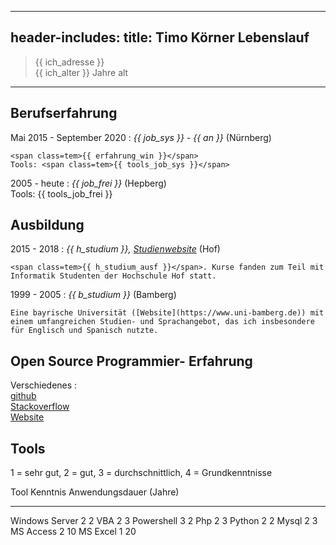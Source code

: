 
---
header-includes: <script> obj1 = "value"</script><script id= spr data-name=de src="js.js"></script> <link rel="stylesheet" href="style.css">
title: Timo Körner Lebenslauf
---

> <span class=tem>{{ ich_adresse }}</span>  
> <span class=tem>{{ ich_alter }}</span> Jahre alt

---------------------------------

Berufserfahrung
--------------------

Mai 2015 - September 2020
:   *<span class=tem>{{ job_sys }}</span> - <span class=tem>{{ an }}</span>*
    (Nürnberg)

    <span class=tem>{{ erfahrung_win }}</span>  
    Tools: <span class=tem>{{ tools_job_sys }}</span>

2005 - heute
:   *<span class=tem>{{ job_frei }}</span>*
    (Hepberg)  
    Tools: <span class=tem>{{ tools_job_frei }}</span>

Ausbildung
----------

2015 - 2018
:   *<span class=tem>{{ h_studium }}</span>, [Studienwebsite](https://www.verwaltungsinformatiker.de)*
    (Hof)

    <span class=tem>{{ h_studium_ausf }}</span>. Kurse fanden zum Teil mit Informatik Studenten der Hochschule Hof statt.

1999 - 2005
:   *<span class=tem>{{ b_studium }}</span>* (Bamberg)

    Eine bayrische Universität ([Website](https://www.uni-bamberg.de)) mit einem umfangreichen Studien- und Sprachangebot, das ich insbesondere für Englisch und Spanisch nutzte.


Open Source Programmier- Erfahrung
--------------------
Verschiedenes
:     
    [github](https://github.com/tik9)  
    [Stackoverflow](https://stackoverflow.com/users/1705829/timo)  
    [Website](https://tik9.github.io/cv/)

Tools
--------------------
1 = sehr gut, 2 = gut, 3 = durchschnittlich, 4 = Grundkenntnisse

Tool            Kenntnis    Anwendungsdauer (Jahre)
-----          ---------- --------------------------
Windows Server  2           2
VBA             2           3
Powershell      3           2
Php             2           3
Python          2           2
Mysql           2           3
MS Access       2           10
MS Excel        1           20